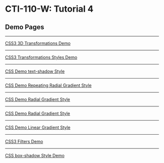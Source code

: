 # CTI-110-W: Tutorial 4 

## Demo Pages

---

[CSS3 3D Transformations Demo](https://acc-it-dept.github.io/CTI-110-W-T4-Demo/demo_transformations3d.html)

> 
---
[CSS3 Transformations Styles Demo](https://acc-it-dept.github.io/CTI-110-W-T4-Demo/demo_transformations.html)

> 
---
[CSS Demo text-shadow Style](https://acc-it-dept.github.io/CTI-110-W-T4-Demo/demo_text_shadows.html)

> 
---
[CSS Demo Repeating Radial Gradient Style](https://acc-it-dept.github.io/CTI-110-W-T4-Demo/demo_repeat_radial_gradients.html)

> 
---
[CSS Demo Radial Gradient Style](https://acc-it-dept.github.io/CTI-110-W-T4-Demo/demo_radial_gradients.html)

> 
---
[CSS Demo Radial Gradient Style](https://acc-it-dept.github.io/CTI-110-W-T4-Demo/demo_radial_gradients.html)

> 
---
[CSS Demo Linear Gradient Style](https://acc-it-dept.github.io/CTI-110-W-T4-Demo/demo_linear_gradients.html)

> 
---
[CSS3 Filters Demo](https://acc-it-dept.github.io/CTI-110-W-T4-Demo/demo_filters.html)

> 
---
[CSS box-shadow Style Demo](https://acc-it-dept.github.io/CTI-110-W-T4-Demo/demo_box_shadows.html)

> 
